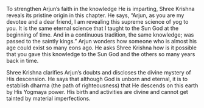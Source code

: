 To strengthen Arjun’s faith in the knowledge He is imparting, Shree Krishna reveals its pristine origin in this chapter. He says, “Arjun, as you are my devotee and a dear friend, I am revealing this supreme science of yog to you. It is the same eternal science that I taught to the Sun God at the beginning of time. And in a continuous tradition, the same knowledge; was passed to the saintly kings.” Arjun wonders how someone who is almost his age could exist so many eons ago. He asks Shree Krishna how is it possible that you gave this knowledge to the Sun God and the others so many years back in time.

Shree Krishna clarifies Arjun’s doubts and discloses the divine mystery of His descension. He says that although God is unborn and eternal, it is to establish dharma (the path of righteousness) that He descends on this earth by His Yogmaya power. His birth and activities are divine and cannot get tainted by material imperfections.